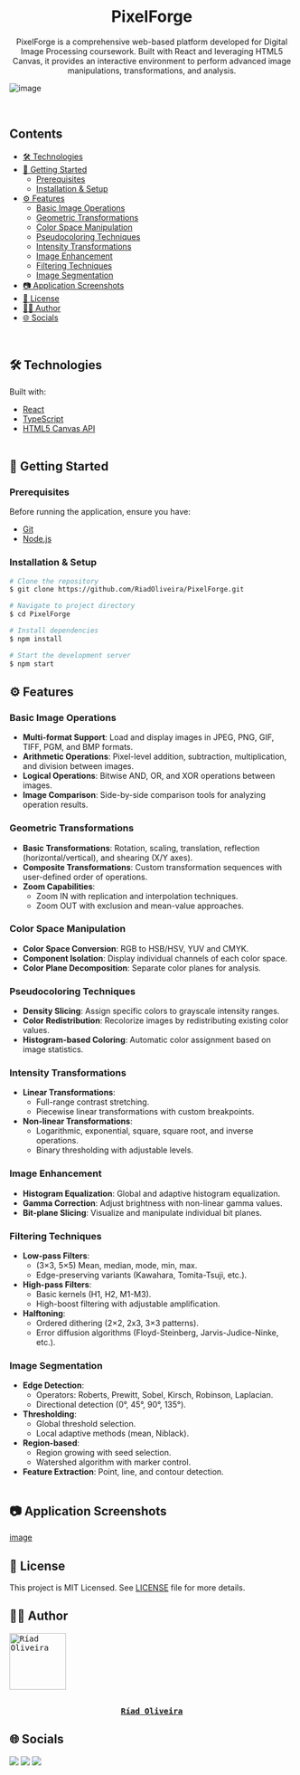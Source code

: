 <h1 align="center">PixelForge</h1>

<p align="center">
  PixelForge is a comprehensive web-based platform developed for Digital Image Processing coursework. Built with React and leveraging HTML5 Canvas, it provides an interactive environment to perform advanced image manipulations, transformations, and analysis.
</p>

![image](https://img.shields.io/github/license/RiadOliveira/PixelForge)

<br/>

## Contents
<!--ts-->
* [🛠️ Technologies](#technologies)
* [🚀 Getting Started](#getting-started)
  * [Prerequisites](#prerequisites)
  * [Installation & Setup](#setup)
* [⚙️ Features](#features)
  * [Basic Image Operations](#basic-ops)
  * [Geometric Transformations](#geo-transforms)
  * [Color Space Manipulation](#color-spaces)
  * [Pseudocoloring Techniques](#pseudocoloring)
  * [Intensity Transformations](#intensity-transforms)
  * [Image Enhancement](#enhancement)
  * [Filtering Techniques](#filtering)
  * [Image Segmentation](#segmentation)
* [📷 Application Screenshots](#screenshots)
* [📝 License](#license)
* [👨‍💻 Author](#author)
* [🌐 Socials](#socials)
<!--te-->
<br/>

<h2 id="technologies">🛠️ Technologies</h2>
Built with:

* [React](https://reactjs.org/)
* [TypeScript](https://www.typescriptlang.org/)
* [HTML5 Canvas API](https://developer.mozilla.org/en-US/docs/Web/API/Canvas_API) <br/><br/>

<h2 id="getting-started">🚀 Getting Started</h2>

<h3 id="prerequisites">Prerequisites</h3>

Before running the application, ensure you have:
* [Git](https://git-scm.com/)
* [Node.js](https://nodejs.org/)

<h3 id="setup">Installation & Setup</h3>

```bash
# Clone the repository
$ git clone https://github.com/RiadOliveira/PixelForge.git

# Navigate to project directory
$ cd PixelForge

# Install dependencies
$ npm install

# Start the development server
$ npm start
```

<h2 id="features">⚙️ Features</h2>

<h3 id="basic-ops">Basic Image Operations</h3>

- **Multi-format Support**: Load and display images in JPEG, PNG, GIF, TIFF, PGM, and BMP formats.
- **Arithmetic Operations**: Pixel-level addition, subtraction, multiplication, and division between images.
- **Logical Operations**: Bitwise AND, OR, and XOR operations between images.
- **Image Comparison**: Side-by-side comparison tools for analyzing operation results.

<h3 id="geo-transforms">Geometric Transformations</h3>

- **Basic Transformations**: Rotation, scaling, translation, reflection (horizontal/vertical), and shearing (X/Y axes).
- **Composite Transformations**: Custom transformation sequences with user-defined order of operations.
- **Zoom Capabilities**: 
  - Zoom IN with replication and interpolation techniques.
  - Zoom OUT with exclusion and mean-value approaches.

<h3 id="color-spaces">Color Space Manipulation</h3>

- **Color Space Conversion**: RGB to HSB/HSV, YUV and CMYK.
- **Component Isolation**: Display individual channels of each color space.
- **Color Plane Decomposition**: Separate color planes for analysis.

<h3 id="pseudocoloring">Pseudocoloring Techniques</h3>

- **Density Slicing**: Assign specific colors to grayscale intensity ranges.
- **Color Redistribution**: Recolorize images by redistributing existing color values.
- **Histogram-based Coloring**: Automatic color assignment based on image statistics.

<h3 id="intensity-transforms">Intensity Transformations</h3>

- **Linear Transformations**: 
  - Full-range contrast stretching.
  - Piecewise linear transformations with custom breakpoints.
- **Non-linear Transformations**: 
  - Logarithmic, exponential, square, square root, and inverse operations.
  - Binary thresholding with adjustable levels.

<h3 id="enhancement">Image Enhancement</h3>

- **Histogram Equalization**: Global and adaptive histogram equalization.
- **Gamma Correction**: Adjust brightness with non-linear gamma values.
- **Bit-plane Slicing**: Visualize and manipulate individual bit planes.

<h3 id="filtering">Filtering Techniques</h3>

- **Low-pass Filters**: 
  - (3×3, 5×5) Mean, median, mode, min, max.
  - Edge-preserving variants (Kawahara, Tomita-Tsuji, etc.).
- **High-pass Filters**: 
  - Basic kernels (H1, H2, M1-M3).
  - High-boost filtering with adjustable amplification.
- **Halftoning**: 
  - Ordered dithering (2×2, 2x3, 3×3 patterns).
  - Error diffusion algorithms (Floyd-Steinberg, Jarvis-Judice-Ninke, etc.).

<h3 id="segmentation">Image Segmentation</h3>

- **Edge Detection**: 
  - Operators: Roberts, Prewitt, Sobel, Kirsch, Robinson, Laplacian.
  - Directional detection (0°, 45°, 90°, 135°).
- **Thresholding**: 
  - Global threshold selection.
  - Local adaptive methods (mean, Niblack).
- **Region-based**: 
  - Region growing with seed selection.
  - Watershed algorithm with marker control.
- **Feature Extraction**: Point, line, and contour detection. <br/><br/>

<h2 id="screenshots">📷 Application Screenshots</h2>

[image](to-be-defined)

<h2 id="license">📝 License</h2>
This project is MIT Licensed. See <a href="https://github.com/RiadOliveira/PixelForge/blob/main/LICENSE">LICENSE</a> file for more details.

<br/>

<h2 id="author">👨‍💻 Author</h2>

<kbd>
  <a href="https://github.com/RiadOliveira">
    <img src="https://avatars.githubusercontent.com/u/69125013?v=4" width="100" alt="Ríad Oliveira"/>
    <br/><br/>
    <p align="center"><b>Ríad Oliveira</b></p>
  </a>
</kbd>

## 🌐 Socials

<div id="socials">
  <a href = "mailto:riad.oliveira@hotmail.com"><img class="badge" src="https://img.shields.io/badge/Microsoft_Outlook-0078D4?style=for-the-badge&logo=microsoft-outlook&logoColor=white" target="_blank"/></a>
  <a href = "mailto:riad.oliveira@gmail.com"><img class="badge" src="https://img.shields.io/badge/Gmail-D14836?style=for-the-badge&logo=gmail&logoColor=white" target="_blank"/></a>
  <a href="https://www.linkedin.com/in/ríad-oliveira" target="_blank"><img class="badge" src="https://img.shields.io/badge/-LinkedIn-%230077B5?style=for-the-badge&logo=linkedin&logoColor=white" target="_blank"/></a>
</div>
